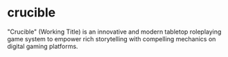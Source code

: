 # crucible

"Crucible" (Working Title) is an innovative and modern tabletop roleplaying game system to empower rich storytelling with compelling mechanics on digital gaming platforms.